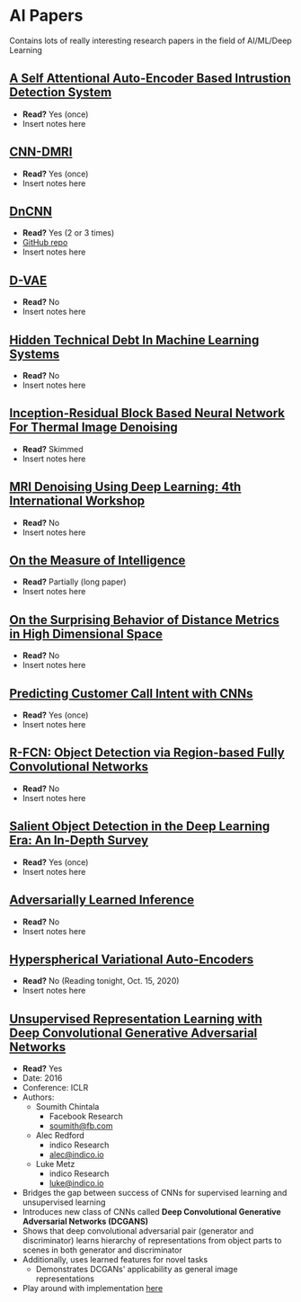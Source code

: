 # AI Papers
Contains lots of really interesting research papers in the field of AI/ML/Deep Learning

## [A Self Attentional Auto-Encoder Based Intrustion Detection System](https://www.researchgate.net/publication/342873179_A_Self-Attentional_Auto_Encoder_based_Intrusion_Detection_System)
- **Read?** Yes (once)
- Insert notes here

## [CNN-DMRI](https://www.sciencedirect.com/science/article/abs/pii/S0167865520301203)
- **Read?** Yes (once)
- Insert notes here

## [DnCNN](https://arxiv.org/abs/1608.03981)
- **Read?** Yes (2 or 3 times)
- [GitHub repo](https://github.com/cszn/DnCNN)
- Insert notes here

## [D-VAE](https://arxiv.org/abs/1904.11088)
- **Read?** No
- Insert notes here

## [Hidden Technical Debt In Machine Learning Systems](https://papers.nips.cc/paper/5656-hidden-technical-debt-in-machine-learning-systems.pdf)
- **Read?** No
- Insert notes here

## [Inception-Residual Block Based Neural Network For Thermal Image Denoising](https://arxiv.org/abs/1810.13169)
- **Read?** Skimmed
- Insert notes here

## [MRI Denoising Using Deep Learning: 4th International Workshop](https://www.researchgate.net/publication/327647791_MRI_Denoising_Using_Deep_Learning_4th_International_Workshop_Patch-MI_2018_Held_in_Conjunction_with_MICCAI_2018_Granada_Spain_September_20_2018_Proceedings)
- **Read?** No
- Insert notes here

## [On the Measure of Intelligence](https://arxiv.org/abs/1911.01547)
- **Read?** Partially (long paper)
- Insert notes here

## [On the Surprising Behavior of Distance Metrics in High Dimensional Space](https://bib.dbvis.de/uploadedFiles/155.pdf)
- **Read?** No
- Insert notes here

## [Predicting Customer Call Intent with CNNs](https://arxiv.org/abs/1907.03715)
- **Read?** Yes (once)
- Insert notes here

## [R-FCN: Object Detection via Region-based Fully Convolutional Networks](https://arxiv.org/abs/1605.06409)
- **Read?** No
- Insert notes here

## [Salient Object Detection in the Deep Learning Era: An In-Depth Survey](https://arxiv.org/abs/1904.09146)
- **Read?** Yes (once)
- Insert notes here

## [Adversarially Learned Inference](https://arxiv.org/pdf/1606.00704.pdf)
- **Read?** No
- Insert notes here

## [Hyperspherical Variational Auto-Encoders](https://www.researchgate.net/publication/324182043_Hyperspherical_Variational_Auto-Encoders)
- **Read?** No (Reading tonight, Oct. 15, 2020)
- Insert notes here

## [Unsupervised Representation Learning with Deep Convolutional Generative Adversarial Networks](https://arxiv.org/pdf/1511.06434v1.pdf)
- **Read?** Yes
- Date: 2016
- Conference: ICLR
- Authors:
	- Soumith Chintala 
		- Facebook Research
		- soumith@fb.com
	- Alec Redford
		- indico Research
		- alec@indico.io
	- Luke Metz
		- indico Research
		- luke@indico.io
- Bridges the gap between success of CNNs for supervised learning and unsupervised learning
- Introduces new class of CNNs called **Deep Convolutional Generative Adversarial Networks (DCGANS)**
- Shows that deep convolutional adversarial pair (generator and discriminator) learns hierarchy of 
representations from object parts to scenes in both generator and discriminator
- Additionally, uses learned features for novel tasks
	- Demonstrates DCGANs' applicability as general image representations
- Play around with implementation [here](notebooks/DCGANs.ipynb)
